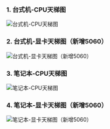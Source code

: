 ### 1. 台式机-CPU天梯图

![台式机-CPU天梯图](https://mmecoa.qpic.cn/sz_mmecoa_jpg/hXLpETcckMQBwjzQfpIib963LG5jJz9qa48DicbdzaWHjTfJDl1iaSIhRC6nFlcraWWjZ40F7V9g9icAegGP9Hv2Yw/640?wx_fmt=jpeg&from=appmsg&wxfrom=13&tp=wxpic&watermark=1 "台式机-CPU天梯图")

### 2. 台式机-显卡天梯图（新增5060）

![台式机-显卡天梯图（新增5060）](https://mmecoa.qpic.cn/sz_mmecoa_jpg/hXLpETcckMRbBTn6O5icGjNtWJ6PnJjw6BVEBQOd9tsUQx5UKP1jm10VRZwVLdkpP7Ob8Hu4goZk3dN2B49sg2g/640?wx_fmt=jpeg&from=appmsg&watermark=1&tp=wxpic&wxfrom=10005&wx_lazy=1 "台式机-显卡天梯图（新增5060）")

### 3. 笔记本-CPU天梯图

![笔记本-CPU天梯图](https://mmecoa.qpic.cn/sz_mmecoa_jpg/hXLpETcckMRbBTn6O5icGjNtWJ6PnJjw6EPAThU6x3tVBXfoca8ibryahVibKKSV0KIHfgymnzBiao82alDdcDI4jQ/640?wx_fmt=jpeg&from=appmsg&watermark=1&tp=wxpic&wxfrom=10005&wx_lazy=1 "笔记本-CPU天梯图")

### 4. 笔记本-显卡天梯图（新增5060）

![笔记本-显卡天梯图（新增5060）](https://mmecoa.qpic.cn/sz_mmecoa_jpg/hXLpETcckMRbBTn6O5icGjNtWJ6PnJjw68qkSCLQrP6MwaRqpOtOZEHtiaeBQ934lRyFRsbBROttKK99qh6icvViag/640?wx_fmt=jpeg&from=appmsg&watermark=1&tp=wxpic&wxfrom=10005&wx_lazy=1 "笔记本-显卡天梯图（新增5060）")
